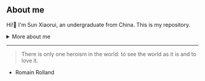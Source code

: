 ## About me

<!-- TO DO: add more details about me later -->
Hi!👋 I'm Sun Xiaorui, an undergraduate from China. This is my repository.

<details>
<summary>More about me</summary>
 
|NAME|BIRTHDAY|REGION|SCHOOL|EMAIL|INTEREST|
|:----:|:----:|:----:|:----:|:----:|:----:|
|Sun Xiaorui|2004.01.18|Chengdu, China|[UESTC](https://www.uestc.edu.cn/)|sunxiaorui2004@gmail.com|sports, movies, music|

</details>

---
> There is only one heroism in the world: to see the world as it is and to love it.
- Romain Rolland


<!--
**bhllx/bhllx** is a ✨ _special_ ✨ repository because its `README.md` (this file) appears on your GitHub profile.

Here are some ideas to get you started:

- 🔭 I’m currently working on ...
- 🌱 I’m currently learning ...
- 👯 I’m looking to collaborate on ...
- 🤔 I’m looking for help with ...
- 💬 Ask me about ...
- 📫 How to reach me: ...
- 😄 Pronouns: ...
- ⚡ Fun fact: ...
-->
